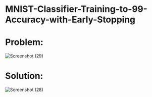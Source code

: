 # MNIST-Classifier-Training-to-99-Accuracy-with-Early-Stopping

# Problem:
![Screenshot (29)](https://github.com/ArsalMirza007/MNIST-Classifier-Training-to-99-Accuracy-with-Early-Stopping/assets/121928372/1fcec5ee-6ee4-4b6d-a8df-944b3d45b54b)


# Solution:
![Screenshot (28)](https://github.com/ArsalMirza007/MNIST-Classifier-Training-to-99-Accuracy-with-Early-Stopping/assets/121928372/9a718ccf-c4eb-43d8-b646-99723d4986bc)
